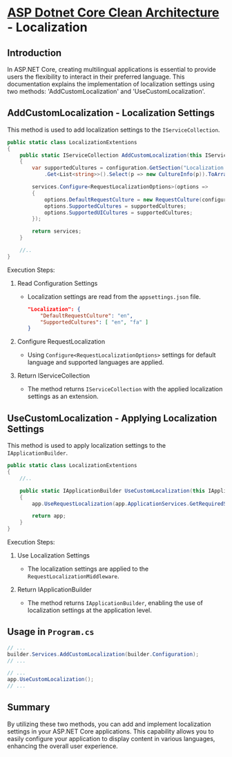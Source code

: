 # [ASP Dotnet Core Clean Architecture](../README.md) - Localization

## Introduction

In ASP.NET Core, creating multilingual applications is essential to provide users the flexibility to interact in their preferred language. This documentation explains the implementation of localization settings using two methods: 'AddCustomLocalization' and 'UseCustomLocalization'.

## AddCustomLocalization - Localization Settings

This method is used to add localization settings to the `IServiceCollection`.

```c#
public static class LocalizationExtentions
{
    public static IServiceCollection AddCustomLocalization(this IServiceCollection services, IConfiguration configuration)
    {
        var supportedCultures = configuration.GetSection("Localization:SupportedCultures")
            .Get<List<string>>().Select(p => new CultureInfo(p)).ToArray();

        services.Configure<RequestLocalizationOptions>(options =>
        {
            options.DefaultRequestCulture = new RequestCulture(configuration["Localization:DefaultRequestCulture"]);
            options.SupportedCultures = supportedCultures;
            options.SupportedUICultures = supportedCultures;
        });

        return services;
    }

    //..
}
```

Execution Steps:

1. Read Configuration Settings

   - Localization settings are read from the `appsettings.json` file.
     ```json
     "Localization": {
         "DefaultRequestCulture": "en",
         "SupportedCultures": [ "en", "fa" ]
     }
     ```

2. Configure RequestLocalization
   - Using `Configure<RequestLocalizationOptions>` settings for default language and supported languages are applied.
3. Return IServiceCollection
   - The method returns `IServiceCollection` with the applied localization settings as an extension.

## UseCustomLocalization - Applying Localization Settings

This method is used to apply localization settings to the `IApplicationBuilder`.

```c#
public static class LocalizationExtentions
{
    //..

    public static IApplicationBuilder UseCustomLocalization(this IApplicationBuilder app)
    {
        app.UseRequestLocalization(app.ApplicationServices.GetRequiredService<IOptions<RequestLocalizationOptions>>().Value);

        return app;
    }
}
```

Execution Steps:

1. Use Localization Settings

   - The localization settings are applied to the `RequestLocalizationMiddleware`.

2. Return IApplicationBuilder
   - The method returns `IApplicationBuilder`, enabling the use of localization settings at the application level.

## Usage in `Program.cs`

```c#
// ...
builder.Services.AddCustomLocalization(builder.Configuration);
// ...

// ...
app.UseCustomLocalization();
// ...
```

## Summary

By utilizing these two methods, you can add and implement localization settings in your ASP.NET Core applications. This capability allows you to easily configure your application to display content in various languages, enhancing the overall user experience.
